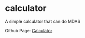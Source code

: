 # calculator

A simple calculator that can do MDAS

Github Page: <a href="https://milkstard.github.io/calculator/">Calculator</a>